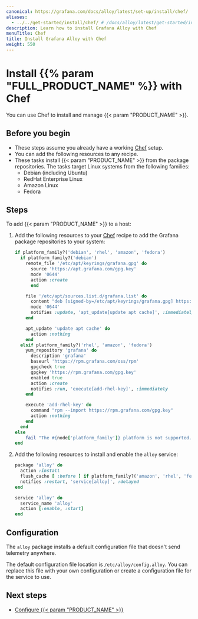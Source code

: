 ```yaml
---
canonical: https://grafana.com/docs/alloy/latest/set-up/install/chef/
aliases:
  - ../../get-started/install/chef/ # /docs/alloy/latest/get-started/install/chef/
description: Learn how to install Grafana Alloy with Chef
menuTitle: Chef
title: Install Grafana Alloy with Chef
weight: 550
---
```


# Install {{% param "FULL_PRODUCT_NAME" %}} with Chef

You can use Chef to install and manage {{< param "PRODUCT_NAME" >}}.

## Before you begin

- These steps assume you already have a working [Chef][] setup.
- You can add the following resources to any recipe.
- These tasks install {{< param "PRODUCT_NAME" >}} from the package repositories.
  The tasks target Linux systems from the following families:
  - Debian (including Ubuntu)
  - RedHat Enterprise Linux
  - Amazon Linux
  - Fedora

## Steps

To add {{< param "PRODUCT_NAME" >}} to a host:

1. Add the following resources to your [Chef][] recipe to add the Grafana package repositories to your system:

    ```ruby
    if platform_family?('debian', 'rhel', 'amazon', 'fedora')
      if platform_family?('debian')
        remote_file '/etc/apt/keyrings/grafana.gpg' do
          source 'https://apt.grafana.com/gpg.key'
          mode '0644'
          action :create
          end

        file '/etc/apt/sources.list.d/grafana.list' do
          content "deb [signed-by=/etc/apt/keyrings/grafana.gpg] https://apt.grafana.com/ stable main"
          mode '0644'
          notifies :update, 'apt_update[update apt cache]', :immediately
        end

        apt_update 'update apt cache' do
          action :nothing
        end
      elsif platform_family?('rhel', 'amazon', 'fedora')
        yum_repository 'grafana' do
          description 'grafana'
          baseurl 'https://rpm.grafana.com/oss/rpm'
          gpgcheck true
          gpgkey 'https://rpm.grafana.com/gpg.key'
          enabled true
          action :create
          notifies :run, 'execute[add-rhel-key]', :immediately
        end

        execute 'add-rhel-key' do
          command "rpm --import https://rpm.grafana.com/gpg.key"
          action :nothing
        end
      end
    else
        fail "The #{node['platform_family']} platform is not supported."
    end
    ```

1. Add the following resources to install and enable the `alloy` service:

    ```ruby
    package 'alloy' do
      action :install
      flush_cache [ :before ] if platform_family?('amazon', 'rhel', 'fedora')
      notifies :restart, 'service[alloy]', :delayed
    end

    service 'alloy' do
      service_name 'alloy'
      action [:enable, :start]
    end
    ```

## Configuration

The `alloy` package installs a default configuration file that doesn't send telemetry anywhere.

The default configuration file location is `/etc/alloy/config.alloy`.
You can replace this file with your own configuration or create a configuration file for the service to use.

## Next steps

- [Configure {{< param "PRODUCT_NAME" >}}][Configure]

[Chef]: https://www.chef.io/products/chef-infrastructure-management/
[Configure]: ../../../configure/linux/
